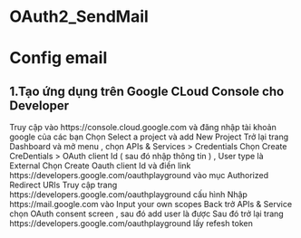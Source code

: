 # OAuth2_SendMail
<h1>Config email</h1>
<h2>1.Tạo ứng dụng trên Google CLoud Console cho Developer</h2>
Truy cập vào https://console.cloud.google.com và đăng nhập tài khoản google của các bạn
Chọn Select a project và add New Project 
Trở lại trang Dashboard và mở menu , chọn APIs & Services > Credentials
Chọn Create CreDentials > OAuth client Id ( sau đó nhập thông tin ) , User type là External 
Chọn Create Oauth client Id và điền link https://developers.google.com/oauthplayground vào mục Authorized Redirect URIs
Truy cập trang https://developers.google.com/oauthplayground cấu hình 
Nhập  https://mail.google.com  vào Input your own scopes 
Back trở APIs & Service chọn OAuth consent screen , sau đó add user là được 
Sau đó trở lại trang https://developers.google.com/oauthplayground lấy refesh token 
